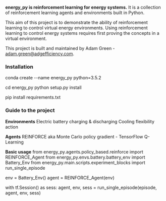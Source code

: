**energy_py is reinforcement learning for energy systems.** It is a collection of reinforcement learning agents and environments built in Python.

This aim of this project is to demonstrate the ability of reinforcement learning to control virtual energy environments.  Using reinforcement learning to control energy systems requires first proving the concepts in a virtual environment.

This project is built and maintained by Adam Green - adam.green@adgefficiency.com.

### Installation
conda create --name energy_py python=3.5.2

cd energy_py
python setup.py install

pip install requirements.txt

### Guide to the project

**Environments**
Electric battery charging & discharging
Cooling flexibility action

**Agents**
REINFORCE aka Monte Carlo policy gradient - TensorFlow
Q-Learning

**Basic usage**
from energy_py.agents.policy_based.reinforce import REINFORCE_Agent
from energy_py.envs.battery.battery_env import Battery_Env
from energy_py.main.scripts.experiment_blocks import run_single_episode

env = Battery_Env()
agent = REINFORCE_Agent(env)

with tf.Session() as sess:
     agent, env, sess = run_single_episode(episode,
                                               agent,
                                               env,
                                               sess)
